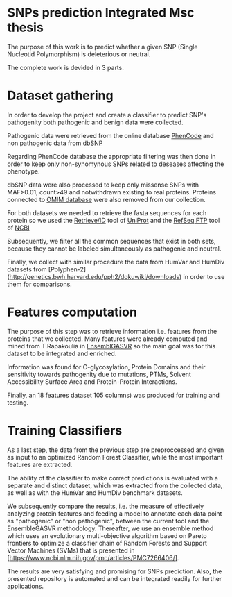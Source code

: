 # SNPs prediction Integrated Msc thesis

The purpose of this work is to predict whether a given SNP (Single Nucleotid Polymorphism) is deleterious or neutral.

The complete work is devided in 3 parts.


# Dataset gathering

In order to develop the project and create a classifier to predict SNP's pathogenity both pathogenic and benign data were collected.


Pathogenic data were retrieved from the online database [PhenCode](http://phencode.bx.psu.edu/) and non pathogenic data from
[dbSNP](https://www.ncbi.nlm.nih.gov/snp/) <br>

Regarding PhenCode database the appropriate filtering was then done in order to keep only non-synomynous SNPs related to deseases affecting the phenotype. <br>

dbSNP data were also processed to keep only missense SNPs with MAF>0.01, count>49 and notwithdrawn existing to real proteins. Proteins connected to [OMIM database](https://www.omim.org/) were also removed from our collection.  <br>

For both datasets we needed to retrieve the fasta sequences for each protein so we used the [Retrieve/ID](https://www.uniprot.org/uploadlists/) tool of [UniProt](https://www.uniprot.org/) and the [RefSeq FTP](https://ftp.ncbi.nlm.nih.gov/refseq/) tool of [NCBI](https://www.ncbi.nlm.nih.gov/)

Subsequently, we filter all the common sequences that exist in both sets, because they cannot be labeled simultaneously as pathogenic and neutral.

Finally, we collect with similar procedure the data from HumVar and HumDiv datasets from [Polyphen-2] 
(http://genetics.bwh.harvard.edu/pph2/dokuwiki/downloads) in order to use them for comparisons.


# Features computation

The purpose of this step was to retrieve information i.e. features from the proteins that we collected. Many features were already computed and mined from T.Rapakoulia in [EnsemblGASVR](https://www.researchgate.net/publication/261922806_EnsembleGASVR_A_novel_ensemble_method_for_classifying_missense_Single_Nucleotide_Polymorphisms) so the main goal was for this dataset to be integrated and enriched.

Information was found for O-glycosylation, Protein Domains and their sensitivity towards pathogenity due to mutations, PTMs, Solvent Accessibility Surface Area and Protein-Protein Interactions.


Finally, an 18 features dataset 105 columns) was produced for training and testing.


# Training Classifiers

As a last step, the data from the previous step are preproccessed and given as input to an optimized Random Forest Classifier, while the most important features are extracted.

The ability of the classifier to make correct predictions is evaluated with a separate and distinct dataset, which was extracted from the collected data, as well as with the HumVar and HumDiv benchmark datasets.

We subsequently compare the results, i.e. the measure of effectively analyzing protein features and feeding a model to annotate each data point as "pathogenic" or "non pathogenic", between the current tool and the EnsembleGASVR methodology. Thereafter, we use an ensemble method which uses an evolutionary multi-objective algorithm based on Pareto frontiers to optimize a classifier chain of Random Forests and Support Vector Machines (SVMs) that is presented in [https://www.ncbi.nlm.nih.gov/pmc/articles/PMC7266406/].

The results are very satisfying and promising for SNPs prediction. Also, the presented repository is automated and can be integrated readily for further applications.
